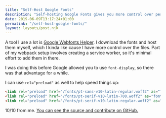 ```yaml
---
title: "Self-Host Google Fonts"
description: "Self-hosting Google Fonts gives you more control over performance and loading of your fonts."
date: 2019-06-09T13:17:24+01:00
permalink: "/self-host-google-fonts/"
layout: layouts/post.njk
---
```


A tool I use a lot is [Google Webfonts Helper](https://google-webfonts-helper.herokuapp.com/fonts). I download the fonts and host them myself, which I kinda like cause I have more control over the files. Part of my webpack setup involves creating a service worker, so it's minimal effort to add them in there.

I was doing this before Google allowed you to use `font-display`, so there was that advantage for a while.

I can use `rel="preload"` as well to help speed things up:

``` html
<link rel="preload" href="/fonts/pt-sans-v10-latin-regular.woff2" as="font" crossorigin>
<link rel="preload" href="/fonts/pt-serif-v10-latin-700.woff2" as="font" crossorigin>
<link rel="preload" href="/fonts/pt-serif-v10-latin-regular.woff2" as="font" crossorigin>
```

10/10 from me. [You can see the source and contribute on GitHub.](https://github.com/majodev/google-webfonts-helper)
